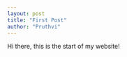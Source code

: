 ```yaml
---
layout: post
title: "First Post"
author: "Pruthvi"
---
```


Hi there, this is the start of my website!
